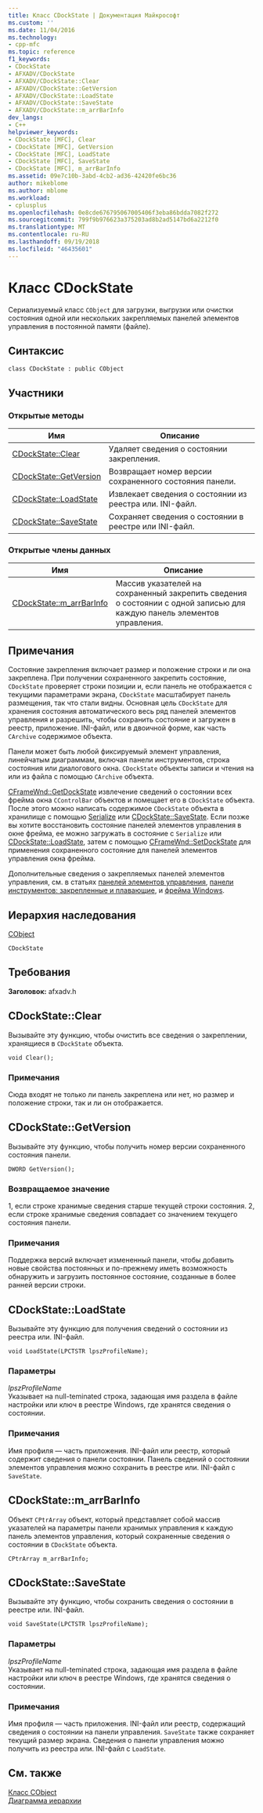 ```yaml
---
title: Класс CDockState | Документация Майкрософт
ms.custom: ''
ms.date: 11/04/2016
ms.technology:
- cpp-mfc
ms.topic: reference
f1_keywords:
- CDockState
- AFXADV/CDockState
- AFXADV/CDockState::Clear
- AFXADV/CDockState::GetVersion
- AFXADV/CDockState::LoadState
- AFXADV/CDockState::SaveState
- AFXADV/CDockState::m_arrBarInfo
dev_langs:
- C++
helpviewer_keywords:
- CDockState [MFC], Clear
- CDockState [MFC], GetVersion
- CDockState [MFC], LoadState
- CDockState [MFC], SaveState
- CDockState [MFC], m_arrBarInfo
ms.assetid: 09e7c10b-3abd-4cb2-ad36-42420fe6bc36
author: mikeblome
ms.author: mblome
ms.workload:
- cplusplus
ms.openlocfilehash: 0e8cde676795067005406f3eba86bdda7082f272
ms.sourcegitcommit: 799f9b976623a375203ad8b2ad5147bd6a2212f0
ms.translationtype: MT
ms.contentlocale: ru-RU
ms.lasthandoff: 09/19/2018
ms.locfileid: "46435601"
---
```

# <a name="cdockstate-class"></a>Класс CDockState

Сериализуемый класс `CObject` для загрузки, выгрузки или очистки состояния одной или нескольких закрепляемых панелей элементов управления в постоянной памяти (файле).

## <a name="syntax"></a>Синтаксис

```
class CDockState : public CObject
```

## <a name="members"></a>Участники

### <a name="public-methods"></a>Открытые методы

|Имя|Описание|
|----------|-----------------|
|[CDockState::Clear](#clear)|Удаляет сведения о состоянии закрепления.|
|[CDockState::GetVersion](#getversion)|Возвращает номер версии сохраненного состояния панели.|
|[CDockState::LoadState](#loadstate)|Извлекает сведения о состоянии из реестра или. INI-файл.|
|[CDockState::SaveState](#savestate)|Сохраняет сведения о состоянии в реестре или INI-файл.|

### <a name="public-data-members"></a>Открытые члены данных

|Имя|Описание|
|----------|-----------------|
|[CDockState::m_arrBarInfo](#m_arrbarinfo)|Массив указателей на сохраненный закрепить сведения о состоянии с одной записью для каждую панель элементов управления.|

## <a name="remarks"></a>Примечания

Состояние закрепления включает размер и положение строки и ли она закреплена. При получении сохраненного закрепить состояние, `CDockState` проверяет строки позиции и, если панель не отображается с текущими параметрами экрана, `CDockState` масштабирует панель размещения, так что стали видны. Основная цель `CDockState` для хранения состояния автоматического весь ряд панелей элементов управления и разрешить, чтобы сохранить состояние и загружен в реестр, приложение. INI-файл, или в двоичной форме, как часть `CArchive` содержимое объекта.

Панели может быть любой фиксируемый элемент управления, линейчатым диаграммам, включая панели инструментов, строка состояния или диалогового окна. `CDockState` объекты записи и чтения на или из файла с помощью `CArchive` объекта.

[CFrameWnd::GetDockState](../../mfc/reference/cframewnd-class.md#getdockstate) извлечение сведений о состоянии всех фрейма окна `CControlBar` объектов и помещает его в `CDockState` объекта. После этого можно написать содержимое `CDockState` объекта в хранилище с помощью [Serialize](../../mfc/reference/cobject-class.md#serialize) или [CDockState::SaveState](#savestate). Если позже вы хотите восстановить состояние панелей элементов управления в окне фрейма, ее можно загружать в состояние с `Serialize` или [CDockState::LoadState](#loadstate), затем с помощью [CFrameWnd::SetDockState](../../mfc/reference/cframewnd-class.md#setdockstate) для применения сохраненного состояние для панелей элементов управления окна фрейма.

Дополнительные сведения о закрепляемых панелей элементов управления, см. в статьях [панелей элементов управления](../../mfc/control-bars.md), [панели инструментов: закрепленные и плавающие](../../mfc/docking-and-floating-toolbars.md), и [фрейма Windows](../../mfc/frame-windows.md).

## <a name="inheritance-hierarchy"></a>Иерархия наследования

[CObject](../../mfc/reference/cobject-class.md)

`CDockState`

## <a name="requirements"></a>Требования

**Заголовок:** afxadv.h

##  <a name="clear"></a>  CDockState::Clear

Вызывайте эту функцию, чтобы очистить все сведения о закреплении, хранящиеся в `CDockState` объекта.

```
void Clear();
```

### <a name="remarks"></a>Примечания

Сюда входят не только ли панель закреплена или нет, но размер и положение строки, так и ли он отображается.

##  <a name="getversion"></a>  CDockState::GetVersion

Вызывайте эту функцию, чтобы получить номер версии сохраненного состояния панели.

```
DWORD GetVersion();
```

### <a name="return-value"></a>Возвращаемое значение

1, если строке хранимые сведения старше текущей строки состояния. 2, если строке хранимые сведения совпадает со значением текущего состояния панели.

### <a name="remarks"></a>Примечания

Поддержка версий включает измененный панели, чтобы добавить новые свойства постоянных и по-прежнему иметь возможность обнаружить и загрузить постоянное состояние, созданные в более ранней версии строки.

##  <a name="loadstate"></a>  CDockState::LoadState

Вызывайте эту функцию для получения сведений о состоянии из реестра или. INI-файл.

```
void LoadState(LPCTSTR lpszProfileName);
```

### <a name="parameters"></a>Параметры

*lpszProfileName*<br/>
Указывает на null-teminated строка, задающая имя раздела в файле настройки или ключ в реестре Windows, где хранятся сведения о состоянии.

### <a name="remarks"></a>Примечания

Имя профиля — часть приложения. INI-файл или реестр, который содержит сведения о панели состоянии. Панель сведений о состоянии элементов управления можно сохранить в реестре или. INI-файл с `SaveState`.

##  <a name="m_arrbarinfo"></a>  CDockState::m_arrBarInfo

Объект `CPtrArray` объект, который представляет собой массив указателей на параметры панели хранимых управления к каждую панель элементов управления, который сохраненные сведения о состоянии в `CDockState` объекта.

```
CPtrArray m_arrBarInfo;
```

##  <a name="savestate"></a>  CDockState::SaveState

Вызывайте эту функцию, чтобы сохранить сведения о состоянии в реестре или. INI-файл.

```
void SaveState(LPCTSTR lpszProfileName);
```

### <a name="parameters"></a>Параметры

*lpszProfileName*<br/>
Указывает на null-teminated строка, задающая имя раздела в файле настройки или ключ в реестре Windows, где хранятся сведения о состоянии.

### <a name="remarks"></a>Примечания

Имя профиля — часть приложения. INI-файл или реестр, содержащий сведения о состоянии на панели управления. `SaveState` также сохраняет текущий размер экрана. Сведения о панели управления можно получить из реестра или. INI-файл с `LoadState`.

## <a name="see-also"></a>См. также

[Класс CObject](../../mfc/reference/cobject-class.md)<br/>
[Диаграмма иерархии](../../mfc/hierarchy-chart.md)

